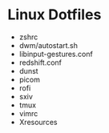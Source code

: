 # Linux Dotfiles

- zshrc
- dwm/autostart.sh
- libinput-gestures.conf
- redshift.conf
- dunst
- picom
- rofi
- sxiv
- tmux
- vimrc
- Xresources
